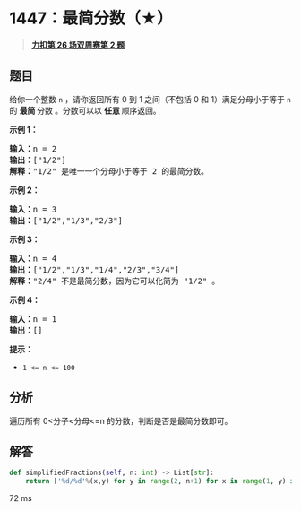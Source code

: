 # 1447：最简分数（★）


> <u>**[力扣第 26 场双周赛第 2 题](https://leetcode.cn/problems/simplified-fractions/)**</u>

## 题目

<p>给你一个整数 <code>n</code> ，请你返回所有 0 到 1 之间（不包括 0 和 1）满足分母小于等于  <code>n</code> 的 <strong>最简 </strong>分数 。分数可以以 <strong>任意 </strong>顺序返回。</p>



<p><strong>示例 1：</strong></p>

<pre><strong>输入：</strong>n = 2
<strong>输出：</strong>[&quot;1/2&quot;]
<strong>解释：</strong>&quot;1/2&quot; 是唯一一个分母小于等于 2 的最简分数。</pre>

<p><strong>示例 2：</strong></p>

<pre><strong>输入：</strong>n = 3
<strong>输出：</strong>[&quot;1/2&quot;,&quot;1/3&quot;,&quot;2/3&quot;]
</pre>

<p><strong>示例 3：</strong></p>

<pre><strong>输入：</strong>n = 4
<strong>输出：</strong>[&quot;1/2&quot;,&quot;1/3&quot;,&quot;1/4&quot;,&quot;2/3&quot;,&quot;3/4&quot;]
<strong>解释：</strong>&quot;2/4&quot; 不是最简分数，因为它可以化简为 &quot;1/2&quot; 。</pre>

<p><strong>示例 4：</strong></p>

<pre><strong>输入：</strong>n = 1
<strong>输出：</strong>[]
</pre>



<p><strong>提示：</strong></p>

<ul>
<li><code>1 &lt;= n &lt;= 100</code></li>
</ul>


## 分析

遍历所有 0<分子<分母<=n 的分数，判断是否是最简分数即可。


## 解答

```python
def simplifiedFractions(self, n: int) -> List[str]:
    return ['%d/%d'%(x,y) for y in range(2, n+1) for x in range(1, y) if gcd(x, y)==1]
```
72 ms


